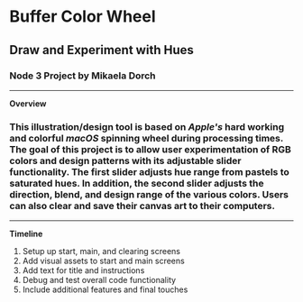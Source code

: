# Buffer Color Wheel
## Draw and Experiment with Hues
### Node 3 Project by Mikaela Dorch
---
**Overview**
### This illustration/design tool is based on <em>Apple's</em> hard working and colorful <em>macOS</em> spinning wheel during processing times. The goal of this project is to allow user experimentation of RGB colors and design patterns with its adjustable slider functionality. The first slider adjusts hue range from pastels to saturated hues. In addition, the second slider adjusts the direction, blend, and design range of the various colors. Users can also clear and save their canvas art to their computers.
---
**Timeline**
1. Setup up start, main, and clearing screens
2. Add visual assets to start and main screens
3. Add text for title and instructions
4. Debug and test overall code functionality
5. Include additional features and final touches
